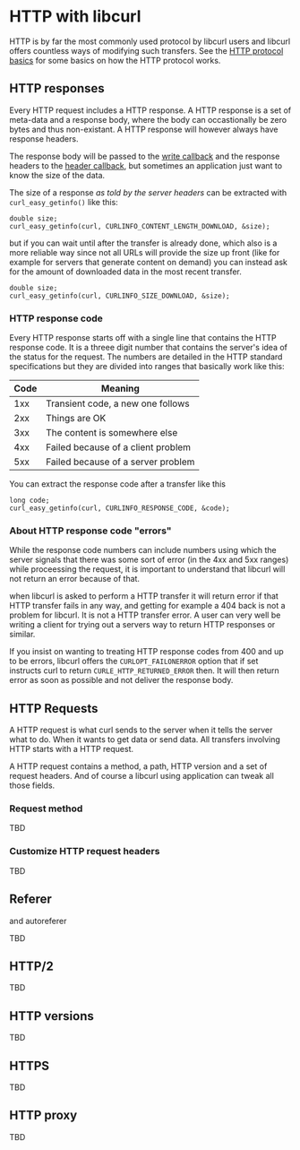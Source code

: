 # HTTP with libcurl

HTTP is by far the most commonly used protocol by libcurl users and libcurl
offers countless ways of modifying such transfers. See the [HTTP protocol
basics](http-basics.md) for some basics on how the HTTP protocol works.

## HTTP responses

Every HTTP request includes a HTTP response. A HTTP response is a set of
meta-data and a response body, where the body can occastionally be zero bytes
and thus non-existant. A HTTP response will however always have response
headers.

The response body will be passed to the [write callback](callback-write.md)
and the response headers to the [header callback](callback-header.md), but
sometimes an application just want to know the size of the data.

The size of a response *as told by the server headers* can be extracted with
`curl_easy_getinfo()` like this:

    double size;
    curl_easy_getinfo(curl, CURLINFO_CONTENT_LENGTH_DOWNLOAD, &size);

but if you can wait until after the transfer is already done, which also is a
more reliable way since not all URLs will provide the size up front (like for
example for servers that generate content on demand) you can instead ask for
the amount of downloaded data in the most recent transfer.

    double size;
    curl_easy_getinfo(curl, CURLINFO_SIZE_DOWNLOAD, &size);

### HTTP response code

Every HTTP response starts off with a single line that contains the HTTP
response code. It is a threee digit number that contains the server's idea of
the status for the request. The numbers are detailed in the HTTP standard
specifications but they are divided into ranges that basically work like this:

| Code | Meaning                               |
|------|---------------------------------------|
|1xx   | Transient code, a new one follows     |
|2xx   | Things are OK                         |
|3xx   | The content is somewhere else         |
|4xx   | Failed because of a client problem    |
|5xx   | Failed because of a server problem    |

You can extract the response code after a transfer like this

    long code;
    curl_easy_getinfo(curl, CURLINFO_RESPONSE_CODE, &code);

### About HTTP response code "errors"

While the response code numbers can include numbers using which the server
signals that there was some sort of error (in the 4xx and 5xx ranges) while
proceessing the request, it is important to understand that libcurl will not
return an error because of that.

when libcurl is asked to perform a HTTP transfer it will return error if that
HTTP transfer fails in any way, and getting for example a 404 back is not a
problem for libcurl. It is not a HTTP transfer error. A user can very well be
writing a client for trying out a servers way to return HTTP responses or
similar.

If you insist on wanting to treating HTTP response codes from 400 and up to be
errors, libcurl offers the `CURLOPT_FAILONERROR` option that if set instructs
curl to return `CURLE_HTTP_RETURNED_ERROR` then. It will then return error as
soon as possible and not deliver the response body.

## HTTP Requests

A HTTP request is what curl sends to the server when it tells the server what
to do. When it wants to get data or send data. All transfers involving HTTP
starts with a HTTP request.

A HTTP request contains a method, a path, HTTP version and a set of request
headers. And of course a libcurl using application can tweak all those fields.

### Request method

TBD

### Customize HTTP request headers

TBD

## Referer

and autoreferer

TBD

## HTTP/2

TBD

## HTTP versions

TBD

## HTTPS

TBD

## HTTP proxy

TBD
